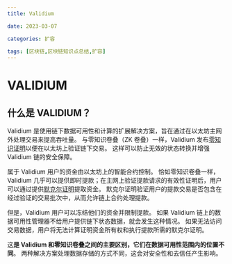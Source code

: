 ```yaml
---
title: Validium

date: 2023-03-07	

categories: 扩容	

tags: [区块链,区块链知识点总结,扩容]
---	
```


# VALIDIUM

## 什么是 VALIDIUM？

Validium 是使用链下数据可用性和计算的扩展解决方案，旨在通过在以太坊主网外处理交易来提高吞吐量。 与零知识卷叠（ZK 卷叠）一样，Validium 发布[零知识证明](https://ethereum.org/zh/glossary/#zk-proof)以便在以太坊上验证链下交易。 这样可以防止无效的状态转换并增强 Validium 链的安全保障。

属于 Validium 用户的资金由以太坊上的智能合约控制。 恰如零知识卷叠一样，Validium 几乎可以提供即时提款；在主网上验证提款请求的有效性证明后，用户可以通过提供[默克尔证明](https://ethereum.org/zh/developers/tutorials/merkle-proofs-for-offline-data-integrity/)提取资金。 默克尔证明验证用户的提款交易是否包含在经过验证的交易批次中，从而允许链上合约处理提款。

但是，Validium 用户可以冻结他们的资金并限制提款。 如果 Validium 链上的数据可用性管理器不给用户提供链下状态数据，就会发生这种情况。 如果无法访问交易数据，用户将无法计算证明资金所有权和执行提款所需的默克尔证明。

这**是 Validium 和零知识卷叠之间的主要区别，它们在数据可用性范围内的位置不同**。 两种解决方案处理数据存储的方式不同，这会对安全性和去信任产生影响。
